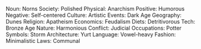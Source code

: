 Noun: Norns
Society: Polished
Physical: Anarchism
Positive: Humorous
Negative: Self-centered
Culture: Artistic
Events: Dark Age
Geography: Dunes
Religion: Apatheism
Economics: Feudalism
Diets: Detritivorous
Tech: Bronze Age
Nature: Harmonious
Conflict: Judicial
Occupations: Potter
Symbols: Storm
Architecture: Yurt
Language: Vowel-heavy
Fashion: Minimalistic
Laws: Communal